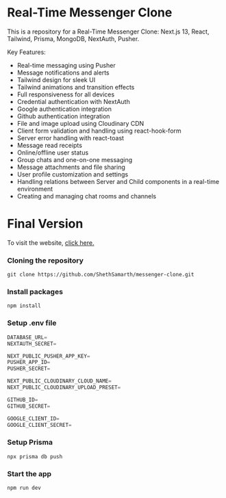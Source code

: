 # Real-Time Messenger Clone

This is a repository for a Real-Time Messenger Clone: Next.js 13, React, Tailwind, Prisma, MongoDB, NextAuth, Pusher.

Key Features:

- Real-time messaging using Pusher
- Message notifications and alerts
- Tailwind design for sleek UI
- Tailwind animations and transition effects
- Full responsiveness for all devices
- Credential authentication with NextAuth
- Google authentication integration
- Github authentication integration
- File and image upload using Cloudinary CDN
- Client form validation and handling using react-hook-form
- Server error handling with react-toast
- Message read receipts
- Online/offline user status
- Group chats and one-on-one messaging
- Message attachments and file sharing
- User profile customization and settings
- Handling relations between Server and Child components in a real-time environment
- Creating and managing chat rooms and channels

# Final Version

To visit the website, [click here.](https://messengerclone-ss.vercel.app)

### Cloning the repository

```shell
git clone https://github.com/ShethSamarth/messenger-clone.git
```

### Install packages

```shell
npm install
```

### Setup .env file

```js
DATABASE_URL=
NEXTAUTH_SECRET=

NEXT_PUBLIC_PUSHER_APP_KEY=
PUSHER_APP_ID=
PUSHER_SECRET=

NEXT_PUBLIC_CLOUDINARY_CLOUD_NAME=
NEXT_PUBLIC_CLOUDINARY_UPLOAD_PRESET=

GITHUB_ID=
GITHUB_SECRET=

GOOGLE_CLIENT_ID=
GOOGLE_CLIENT_SECRET=
```

### Setup Prisma

```shell
npx prisma db push

```

### Start the app

```shell
npm run dev
```
